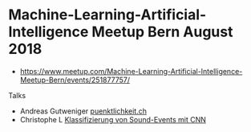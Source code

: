 # Machine-Learning-Artificial-Intelligence Meetup Bern August 2018

- https://www.meetup.com/Machine-Learning-Artificial-Intelligence-Meetup-Bern/events/251877757/

Talks

- Andreas Gutweniger [puenktlichkeit.ch](./Slides/Verspaetungsprognose_AI_MeetupBern_20180827.pdf)
- Christophe L [Klassifizierung von Sound-Events mit CNN](./Slides/SLIDES_20180827_Meetup_ML_AI_SoundClassification.pdf)